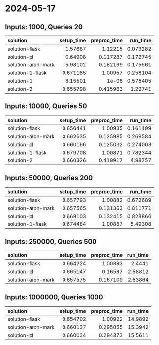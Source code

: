 # 2024-05-17

## Inputs: 1000, Queries 20

| solution           |   setup_time |   preproc_time |   run_time |
|:-------------------|-------------:|---------------:|-----------:|
| solution-flask     |     1.57687  |       1.12215  |   0.073282 |
| solution-pl        |     0.64908  |       0.117287 |   0.172745 |
| solution-aron-mark |     5.93102  |       0.182199 |   0.175561 |
| solution-1-flask   |     0.671185 |       1.00957  |   0.258104 |
| solution-1         |     8.15501  |       1e-06    |   0.575405 |
| solution-2         |     0.655798 |       0.415963 |   1.22741  |

## Inputs: 10000, Queries 50

| solution           |   setup_time |   preproc_time |   run_time |
|:-------------------|-------------:|---------------:|-----------:|
| solution-flask     |     0.656441 |       1.00935  |   0.161199 |
| solution-aron-mark |     0.662635 |       0.125985 |   0.269584 |
| solution-pl        |     0.660166 |       0.125032 |   0.274003 |
| solution-1-flask   |     0.679708 |       1.00871  |   0.782344 |
| solution-2         |     0.660326 |       0.419917 |   4.98757  |

## Inputs: 50000, Queries 200

| solution           |   setup_time |   preproc_time |   run_time |
|:-------------------|-------------:|---------------:|-----------:|
| solution-flask     |     0.657793 |       1.00882  |   0.672689 |
| solution-aron-mark |     0.657565 |       0.131363 |   0.811771 |
| solution-pl        |     0.669103 |       0.132415 |   0.828866 |
| solution-1-flask   |     0.674484 |       1.00887  |   5.49308  |

## Inputs: 250000, Queries 500

| solution           |   setup_time |   preproc_time |   run_time |
|:-------------------|-------------:|---------------:|-----------:|
| solution-flask     |     0.664224 |       1.00883  |    2.4441  |
| solution-pl        |     0.665147 |       0.16587  |    2.58812 |
| solution-aron-mark |     0.657575 |       0.167109 |    2.63864 |

## Inputs: 1000000, Queries 1000

| solution           |   setup_time |   preproc_time |   run_time |
|:-------------------|-------------:|---------------:|-----------:|
| solution-flask     |     0.654702 |       1.00922  |    14.9892 |
| solution-aron-mark |     0.660137 |       0.295055 |    15.3942 |
| solution-pl        |     0.660034 |       0.294373 |    15.5611 |